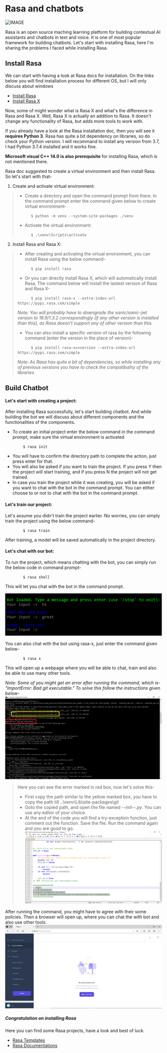 # Rasa and chatbots

 ![IMAGE](../img/imgrasa_logo.png "Rasa")

Rasa is an open source maching learning platform for building contextual AI assistants and chatbots in text and voice. It is one of most popular framework for building chatbots. Let's start with installing Rasa, here I'm sharing the problems I faced while installing Rasa.


## Install Rasa

We can start with having a look at Rasa docs for installation. On the links below you will find installation process for different OS, but I will only discuss about windows
+ [Install Rasa](https://rasa.com/docs/rasa/user-guide/installation/ "Install Rasa")
+ [Install Rasa X](https://rasa.com/docs/rasa-x/0.19.5/installation-and-setup/ "Install Rasa X")

Now, some of might wonder what is Rasa X and what's the difference in Rasa and Rasa X. Well, Rasa X is actually an addition to Rasa. It doesn't change any functionality of Rasa, but adds more tools to work with.

If you already have a look at the Rasa installation doc, then you will see it **requires Python 3**. Rasa has quite a bit dependency on libraries, so do check your Python version. I will recommand to install any version from 3.7, I had Python 3.7.4 installed and it works fine.

**Microsoft visual C++ 14.0 is also prerequisite** for installing Rasa, which is not mentioned there.

Rasa doc suggested to create a virtual environment and then install Rasa. So let's start with that-

1. Create and activate virtual environment:
> + Create a directory and open the command prompt from there. In the command prompt enter the command given below to create virtual environment-
> ```
>       $ python -m venv --system-site-packages ./venv
> ```
> + Activate the virtual environment:
> ```
>       $ .\venv\Scripts\activate
> ```

2. Install Rasa and Rasa X:
> + After creating and activating the virtual environment, you can install Rasa using the below command-
> ```
>       $ pip install rasa
> ```
> + Or you can directly install Rasa X, which will automatically install Rasa. The command below will install the lastest version of Rasa and Rasa X-
> ```
>       $ pip install rasa-x --extra-index-url https://pypi.rasa.com/simple
> ```
> *Note: You will probably have to downgrade the sanic/sanic-jwt version to 19.9/1.3.2 correspondingly (if any other version is installed than this), as Rasa doesn't support any of other version than this.*
> + You can also install a specific version of rasa by the following command (enter the version in the place of version)-
> ```
>       $ pip install rasa-x==version --extra-index-url https://pypi.rasa.com/simple
> ```
> *Note: As Rasa has quite a bit of dependencies, so while installing any of previous versions you have to check the compatibality of the libraries*


## Build Chatbot

#### Let's start with creating a project:

After installing Rasa successfully, let's start building chatbot. And while building the bot we will discuss about different components and the functionalities of the components.

+ To create an initial project enter the below command in the command prompt, make sure the virtual environment is activated
```
        $ rasa init
```
+ You will have to confirm the directory path to complete the action, just press enter for that.
+ You will also be asked if you want to train the project. If you press Y then the project will start training, and if you press N the project will not get trained.
+ In case you train the project while it was creating, you will be asked if you want to chat with the bot in the command prompt. You can either choose to or not to chat with the bot in the command prompt.

#### Let's train our project:

Let's assume you didn't train the project earlier. No worries, you can simply train the project using the below command-
```
        $ rasa train
```
After training, a model will be saved automatically in the project directory.

#### Let's chat with our bot:

To run the project, which means chatting with the bot, you can simply run the below code in command prompt-
```
        $ rasa shell
```
This will let you chat with the bot in the command prompt.

 ![IMAGE](../img/rasa_shell.png "Chat with the bot in rasa shell")

You can also chat with the bot using rasa-x, just enter the command given below-
```
        $ rasa x
```
This will open up a webpage where you will be able to chat, train and also be able to use many other tools.

*Note: Some of you might get an error after running the command, which is- "ImportError: Bad git executable." To solve this follow the instructions given below-*
 ![IMAGE](../img/git_error.png "git error")
>Here you can see the error marked in red box, now let's solve this-
>+ First copy the path similar to the yellow marked box, you have to copy the path till ..\venv\Lib\site-packages\git
>+ Goto the copied path, and open the file named *--init--.py*. You can use any editor of your choice.
>+ At the end of the code you will find a try-exception function, just comment out the function. Save the file. Run the command again and you are good to go. 
 ![IMAGE](../img/git_solve.png "git solve")

After running the command, you might have to agree with their some policies. Then a browser will open up, where you can chat the with bot and also use other tools.
 ![IMAGE](../img/rasa_x.png "git solve")

##### Congratulation on installing Rasa

Here you can find some Rasa projects, have a look and best of luck.
+ [Rasa Templates](https://github.com/cedextech/rasa-chatbot-templates "Rasa Templates")
+ [Rasa Documentations](https://rasa.com/docs/ "Rasa Docs")
